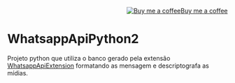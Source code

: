 <p align="right"><a target="_blank" href="https://ko-fi.com/wictorchaves"><img src="https://www.buymeacoffee.com/assets/img/BMC-btn-logo.svg" alt="Buy me a coffee">Buy me a coffee</a></p>

# WhatsappApiPython2

Projeto python que utiliza o banco gerado pela extensão [WhatsappApiExtension](https://github.com/wictorChaves/WhatsappApiExtension) formatando as mensagem e descriptografa as mídias.
